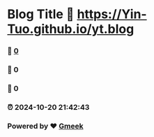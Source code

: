 # Blog Title :link: https://Yin-Tuo.github.io/yt.blog 
### :page_facing_up: [0](https://Yin-Tuo.github.io/yt.blog/tag.html) 
### :speech_balloon: 0 
### :hibiscus: 0 
### :alarm_clock: 2024-10-20 21:42:43 
### Powered by :heart: [Gmeek](https://github.com/Meekdai/Gmeek)
